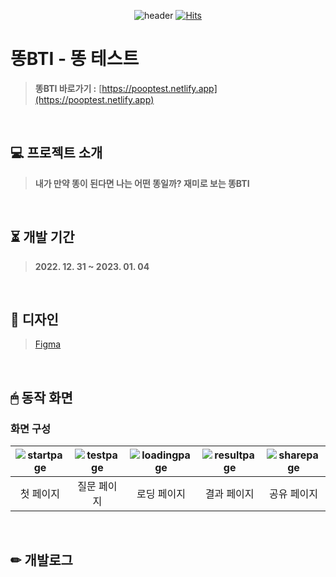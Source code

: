 <div align="center">

![header](https://user-images.githubusercontent.com/72345074/212907657-2f4cd5fd-4365-476f-9082-2d2e0339b720.png)
[![Hits](https://hits.seeyoufarm.com/api/count/incr/badge.svg?url=https%3A%2F%2Fgithub.com%2Frlotr02%2FPoop_Test&count_bg=%23BEB4AC&title_bg=%23655A50&icon=github.svg&icon_color=%23EDE7E2&title=%EB%98%A5BTI&edge_flat=false)](https://hits.seeyoufarm.com)

</div>

# 똥BTI - 똥 테스트
> **똥BTI 바로가기 :** [https://pooptest.netlify.app](https://pooptest.netlify.app)
<br>

## 💻 프로젝트 소개
> **내가 만약 똥이 된다면 나는 어떤 똥일까? 재미로 보는 똥BTI**
<br>

## ⏳ 개발 기간
> **2022. 12. 31 ~ 2023. 01. 04**
<br>

## 🎨 디자인
> [Figma](https://www.figma.com/file/TExuz5IXCkMR6I8K4WUKbp/%ED%94%84%EB%A1%9C%EC%A0%9D%ED%8A%B8-%EB%94%94%EC%9E%90%EC%9D%B8-%EB%AA%A8%EC%9D%8C?type=design&node-id=1-2&mode=design)
<br>

## 🖱 동작 화면
### 화면 구성
|![startpage](https://user-images.githubusercontent.com/72345074/212909164-372eb257-9b3c-4bc2-b920-567c5072a24c.png)|![testpage](https://user-images.githubusercontent.com/72345074/212909155-a683d558-0515-4ba2-b7df-f301bad1528c.png)|![loadingpage](https://user-images.githubusercontent.com/72345074/212909147-538e7656-da3c-48cd-972c-aba489d3fcbe.png)|![resultpage](https://user-images.githubusercontent.com/72345074/212909141-ee5998bd-e9a9-4a6b-a6a7-58b3abd5fa2b.png)|![sharepage](https://user-images.githubusercontent.com/72345074/212909661-33f1b892-b3ac-4cee-b87a-5ed126cbfb7d.png)|
|:--------:|:--------:|:--------:|:--------:|:--------:|
|첫 페이지|질문 페이지|로딩 페이지|결과 페이지|공유 페이지|
<br>

## ✏ 개발로그
